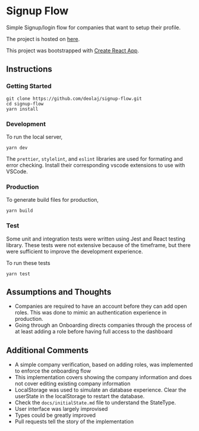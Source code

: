 # Signup Flow

Simple Signup/login flow for companies that want to setup their profile.

The project is hosted on [here](https://deolaj-td.netlify.app).

This project was bootstrapped with [Create React App](https://github.com/facebook/create-react-app).

## Instructions

### Getting Started

    git clone https://github.com/deolaj/signup-flow.git
    cd signup-flow
    yarn install

### Development

To run the local server,

    yarn dev

The `prettier`, `stylelint`, and `eslint` libraries are used for formating and error checking. Install their corresponding vscode extensions to use with VSCode.

### Production

To generate build files for production,

    yarn build

### Test

Some unit and integration tests were written using Jest and React testing library. These tests were not extensive because of the timeframe, but there were sufficient to improve the development experience.

To run these tests

    yarn test

## Assumptions and Thoughts

- Companies are required to have an account before they can add open roles. This was done to mimic an authentication experience in production.
- Going through an Onboarding directs companies through the process of at least adding a role before having full access to the dashboard

## Additional Comments

- A simple company verification, based on adding roles, was implemented to enforce the onboarding flow
- This implementation covers showing the company information and does not cover editing existing company information
- LocalStorage was used to simulate an database experience. Clear the userState in the localStorage to restart the database.
- Check the `docs/initialState.md` file to understand the StateType.
- User interface was largely improvised
- Types could be greatly improved
- Pull requests tell the story of the implementation
